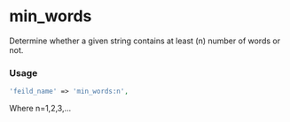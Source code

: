 # min_words

Determine whether a given string contains at least (n) number of words or not.

### Usage

```php
'feild_name' => 'min_words:n',
```

Where n=1,2,3,...
